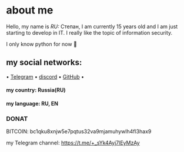 # **about me**

Hello, my name is _RU:_ Степан, I am currently 15 years old and I am just starting to develop in IT. I really like the topic of information security. 

I only know python for now 🥲

## my social networks:

• [Telegram](https://t.me/have_rely_on_me)
• [discord](https://discord.com/invite/gCARbKZz)
• [GitHub](https://GitHub.com/haverelyonme)
•

#### my country: Russia(RU)
#### my language: RU, EN

### DONAT

BITCOIN: bc1qku8xnjw5e7pqtus32va9mjamuhywlh4fl3hax9


my Telegram channel: https://t.me/+_sYk4Ayj7lEyMzAy






